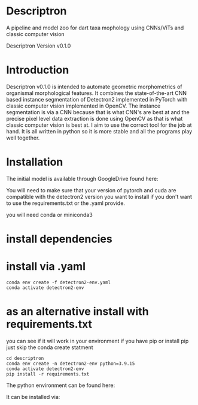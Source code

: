 # Descriptron
A pipeline and model zoo for dart taxa mophology using CNNs/ViTs and classic computer vision

Descriptron Version
v0.1.0

# Introduction
Descriptron v0.1.0 is intended to automate geometric morphometrics of organismal morphological features. It combines the state-of-the-art CNN based instance segmentation of Detectron2 implemented in PyTorch with classic computer vision implemented in OpenCV. The instance segmentation is via a CNN because that is what CNN's are best at and the precise pixel level data extraction is done using OpenCV as that is what classic computer vision is best at. I aim to use the correct tool for the job at hand. It is all written in python so it is more stable and all the programs play well together.

# Installation
The initial model is available through GoogleDrive found here:

You will need to make sure that your version of pytorch and cuda are compatible with the detectron2 version you want to install if you don't want to use the requirements.txt or the .yaml provide.

you will need conda or miniconda3 

# install dependencies

# install via .yaml

```shell 
conda env create -f detectron2-env.yaml
conda activate detectron2-env
```
# as an alternative install with requirements.txt 
you can see if it will work in your environment if you have pip or install pip just skip the conda create statment

```shell
cd descriptron
conda env create -n detectron2-env python=3.9.15
conda activate detectron2-env
pip install -r requirements.txt
```


The python environment can be found here:

It can be installed via: 

